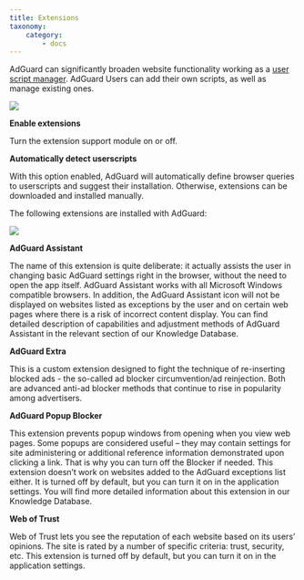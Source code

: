 ```yaml
---
title: Extensions
taxonomy:
    category:
        - docs
---
```


AdGuard can significantly broaden website functionality working as a [user script manager](https://adguard.com/en/userscripts.html). AdGuard Users can add their own scripts, as well as manage existing ones.

<img src="https://cdn.adguard.com/public/Adguard/kb/newscreenshots/En/Windows7.1/extensionsEn.png" />

**Enable extensions**

Turn the extension support module on or off.

**Automatically detect userscripts**

With this option enabled, AdGuard will automatically define browser queries to userscripts and suggest their installation. Otherwise, extensions can be downloaded and installed manually.

The following extensions are installed with AdGuard:

<img src="https://cdn.adguard.com/public/Adguard/kb/newscreenshots/En/Windows7.1/extensionslistEn.png" />

**AdGuard Assistant**

The name of this extension is quite deliberate: it actually assists the user in changing basic AdGuard settings right in the browser, without the need to open the app itself. AdGuard Assistant works with all Microsoft Windows compatible browsers. In addition, the AdGuard Assistant icon will not be displayed on websites listed as exceptions by the user and on certain web pages where there is a risk of incorrect content display. You can find detailed description of capabilities and adjustment methods of AdGuard Assistant in the relevant section of our Knowledge Database.

**AdGuard Extra**

This is a custom extension designed to fight the technique of re-inserting blocked ads - the so-called ad blocker circumvention/ad reinjection. Both are advanced anti-ad blocker methods that continue to rise in popularity among advertisers.

**AdGuard Popup Blocker**

This extension prevents popup windows from opening when you view web pages. Some popups are considered useful – they may contain settings for site administering or additional reference information demonstrated upon clicking a link. That is why you can turn off the Blocker if needed. This extension doesn’t work on websites added to the AdGuard exceptions list either. It is turned off by default, but you can turn it on in the application settings. You will find more detailed information about this extension in our Knowledge Database.

**Web of Trust**

Web of Trust lets you see the reputation of each website based on its users’ opinions. The site is rated by a number of specific criteria: trust, security, etc. This extension is turned off by default, but you can turn it on in the application settings.